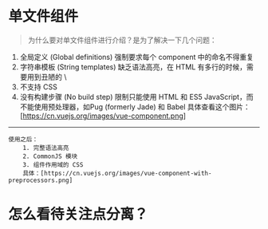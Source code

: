 # 单文件组件
>   为什么要对单文件组件进行介绍？是为了解决一下几个问题：
1.  全局定义 (Global definitions) 强制要求每个 component 中的命名不得重复
2.  字符串模板 (String templates) 缺乏语法高亮，在 HTML 有多行的时候，需要用到丑陋的 \
3.  不支持 CSS
4.  没有构建步骤 (No build step) 限制只能使用 HTML 和 ES5 JavaScript，而不能使用预处理器，如Pug    (formerly Jade) 和 Babel
    具体查看这个图片：[https://cn.vuejs.org/images/vue-component.png]
-----
    使用之后：
        1. 完整语法高亮
        2. CommonJS 模块
        3. 组件作用域的 CSS
        具体：[https://cn.vuejs.org/images/vue-component-with-preprocessors.png]
# 怎么看待关注点分离？
    